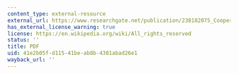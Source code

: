 ```yaml
---
content_type: external-resource
external_url: https://www.researchgate.net/publication/238182075_Cooperation_on_International_Rivers
has_external_license_warning: true
license: https://en.wikipedia.org/wiki/All_rights_reserved
status: ''
title: PDF
uid: 41e2b05f-d115-41be-ab8b-4381abad26e1
wayback_url: ''
---
```

